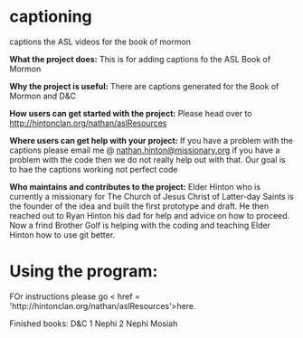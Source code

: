 # captioning
captions the ASL videos for the book of mormon

<b>What the project does:</b>
  This is for adding captions fo the ASL Book of Mormon

<b>Why the project is useful:</b>
  There are captions generated for the Book of Mormon and D&C

<b>How users can get started with the project:</b>
  Please head over to http://hintonclan.org/nathan/aslResources

<b>Where users can get help with your project:</b>
  If you have a problem with the captions please email me @ nathan.hinton@missionary.org if you have a problem with the code then we do not really help out with that. Our goal is to hae the captions working not perfect code

<b>Who maintains and contributes to the project:</b>
  Elder Hinton who is currently a missionary for The Church of Jesus Christ of Latter-day Saints is the founder of the idea and built the first prototype and draft. He then reached out to Ryan Hinton his dad for help and advice on how to proceed. Now a frind Brother Golf is helping with the coding and teaching Elder Hinton how to use git better.

<h1>Using the program:</h1>
  FOr instructions please go < href = 'http://hintonclan.org/nathan/aslResources'>here</a>.
<p>
Finished books:
D&C
1 Nephi
2 Nephi
Mosiah
